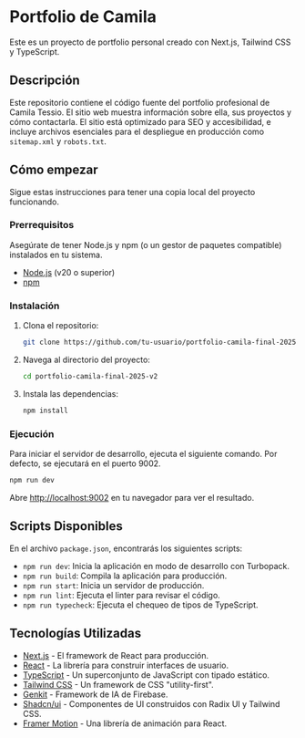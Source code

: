 # Portfolio de Camila

Este es un proyecto de portfolio personal creado con Next.js, Tailwind CSS y TypeScript.

## Descripción

Este repositorio contiene el código fuente del portfolio profesional de Camila Tessio. El sitio web muestra información sobre ella, sus proyectos y cómo contactarla. El sitio está optimizado para SEO y accesibilidad, e incluye archivos esenciales para el despliegue en producción como `sitemap.xml` y `robots.txt`.

## Cómo empezar

Sigue estas instrucciones para tener una copia local del proyecto funcionando.

### Prerrequisitos

Asegúrate de tener Node.js y npm (o un gestor de paquetes compatible) instalados en tu sistema.

- [Node.js](https://nodejs.org/) (v20 o superior)
- [npm](https://www.npmjs.com/)

### Instalación

1.  Clona el repositorio:
    ```sh
    git clone https://github.com/tu-usuario/portfolio-camila-final-2025-v2.git
    ```
2.  Navega al directorio del proyecto:
    ```sh
    cd portfolio-camila-final-2025-v2
    ```
3.  Instala las dependencias:
    ```sh
    npm install
    ```

### Ejecución

Para iniciar el servidor de desarrollo, ejecuta el siguiente comando. Por defecto, se ejecutará en el puerto 9002.

```sh
npm run dev
```

Abre [http://localhost:9002](http://localhost:9002) en tu navegador para ver el resultado.

## Scripts Disponibles

En el archivo `package.json`, encontrarás los siguientes scripts:

-   `npm run dev`: Inicia la aplicación en modo de desarrollo con Turbopack.
-   `npm run build`: Compila la aplicación para producción.
-   `npm run start`: Inicia un servidor de producción.
-   `npm run lint`: Ejecuta el linter para revisar el código.
-   `npm run typecheck`: Ejecuta el chequeo de tipos de TypeScript.

## Tecnologías Utilizadas

-   [Next.js](https://nextjs.org/) - El framework de React para producción.
-   [React](https://react.dev/) - La librería para construir interfaces de usuario.
-   [TypeScript](https://www.typescriptlang.org/) - Un superconjunto de JavaScript con tipado estático.
-   [Tailwind CSS](https://tailwindcss.com/) - Un framework de CSS "utility-first".
-   [Genkit](https://firebase.google.com/docs/genkit) - Framework de IA de Firebase.
-   [Shadcn/ui](https://ui.shadcn.com/) - Componentes de UI construidos con Radix UI y Tailwind CSS.
-   [Framer Motion](https://www.framer.com/motion/) - Una librería de animación para React.